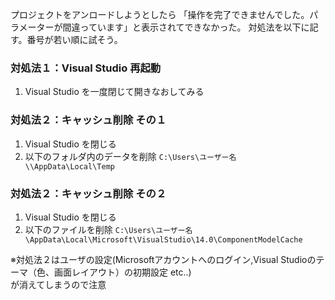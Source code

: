 プロジェクトをアンロードしようとしたら 「操作を完了できませんでした。パラメーターが間違っています」と表示されてできなかった。
対処法を以下に記す。番号が若い順に試そう。

### 対処法１：Visual Studio 再起動
1. Visual Studio を一度閉じて開きなおしてみる


### 対処法２：キャッシュ削除 その１
1. Visual Studio を閉じる  
1. 以下のフォルダ内のデータを削除
`C:\Users\ユーザー名\\AppData\Local\Temp`


### 対処法２：キャッシュ削除 その２
1. Visual Studio を閉じる  
1. 以下のファイルを削除
`C:\Users\ユーザー名\AppData\Local\Microsoft\VisualStudio\14.0\ComponentModelCache`

※対処法２はユーザの設定(Microsoftアカウントへのログイン,Visual Studioのテーマ（色、画面レイアウト）の初期設定 etc..)  
  が消えてしまうので注意
　
